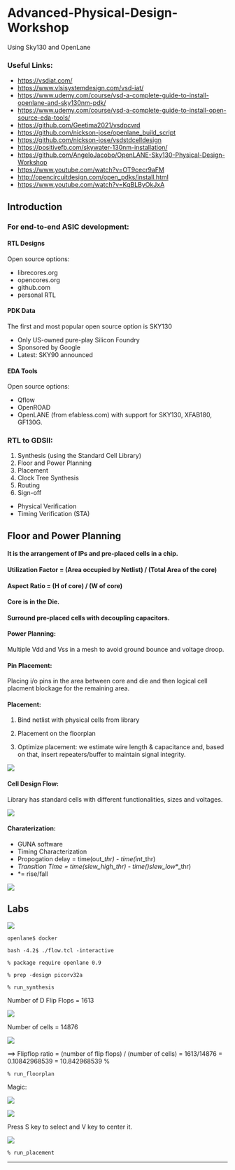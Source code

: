 # Advanced-Physical-Design-Workshop
Using Sky130 and OpenLane

### Useful Links:

* https://vsdiat.com/
* https://www.vlsisystemdesign.com/vsd-iat/
* https://www.udemy.com/course/vsd-a-complete-guide-to-install-openlane-and-sky130nm-pdk/
* https://www.udemy.com/course/vsd-a-complete-guide-to-install-open-source-eda-tools/
* https://github.com/Geetima2021/vsdpcvrd
* https://github.com/nickson-jose/openlane_build_script
* https://github.com/nickson-jose/vsdstdcelldesign
* https://positivefb.com/skywater-130nm-installation/
* https://github.com/AngeloJacobo/OpenLANE-Sky130-Physical-Design-Workshop
* https://www.youtube.com/watch?v=OT9cecr9aFM
* http://opencircuitdesign.com/open_pdks/install.html
* https://www.youtube.com/watch?v=KgBLByOkJxA


## Introduction

### For end-to-end ASIC development:

#### RTL Designs

Open source options:

* librecores.org
* opencores.org
* github.com
* personal RTL

#### PDK Data

The first and most popular open source option is SKY130

* Only US-owned pure-play Silicon Foundry
* Sponsored by Google
* Latest: SKY90 announced

#### EDA Tools

Open source options:

* Qflow
* OpenROAD
* OpenLANE (from efabless.com) with support for SKY130, XFAB180, GF130G.

### RTL to GDSII:

1. Synthesis (using the Standard Cell Library)
2. Floor and Power Planning
3. Placement
4. Clock Tree Synthesis
5. Routing
6. Sign-off
* Physical Verification
* Timing Verification (STA)

## Floor and Power Planning

#### It is the arrangement of IPs and pre-placed cells in a chip.

#### Utilization Factor = (Area occupied by Netlist) / (Total Area of the core)

#### Aspect Ratio = (H of core) / (W of core)

#### Core is in the Die.

#### Surround pre-placed cells with decoupling capacitors.

#### Power Planning:

Multiple Vdd and Vss in a mesh to avoid ground bounce and voltage droop.

#### Pin Placement:

Placing i/o pins in the area between core and die and then logical cell placment blockage for the remaining area.

#### Placement:

1. Bind netlist with physical cells from library

2. Placement on the floorplan

3. Optimize placement: we estimate wire length & capacitance and, based on that, insert repeaters/buffer to maintain signal integrity.

![](Images/placement.jpg)

#### Cell Design Flow:

Library has standard cells with different functionalities, sizes and voltages.

![](Images/cell_design_flow.jpg)

#### Charaterization:

* GUNA software
* Timing Characterization
* Propogation delay = time(out_*_thr) - time(int_*_thr)
* *Transition Time = time(slew_high_*_thr) - time()slew_low_*_thr)
*   *= rise/fall

![](Images/spice.jpg)

## Labs

![](Images/openlane.jpg)

`openlane$ docker`

`bash -4.2$ ./flow.tcl -interactive`

`% package require openlane 0.9`

`% prep -design picorv32a`

`% run_synthesis`

Number of D Flip Flops = 1613

![](Images/dff.jpg)

Number of cells = 14876

![](Images/no_of_cells.jpg)

==> Flipflop ratio = (number of flip flops) / (number of cells) = 1613/14876 = 0.10842968539 = 10.842968539 %

`% run_floorplan`

Magic:

![](Images/magic.jpg)

![](Images/Magic_ss.jpg)

Press S key to select and V key to center it.

![](Images/tkcon.jpg)

`% run_placement`

---
